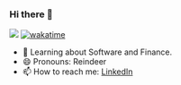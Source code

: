 ### Hi there 👋

<!--
**YHTerrance/YHTerrance** is a ✨ _special_ ✨ repository because its `README.md` (this file) appears on your GitHub profile.

Here are some ideas to get you started:

- 🔭 I’m currently working on ...
- 🌱 I’m currently learning ...
- 👯 I’m looking to collaborate on ...
- 🤔 I’m looking for help with ...
- 💬 Ask me about ...
- 📫 How to reach me: ...
- 😄 Pronouns: ...
- ⚡ Fun fact: ...

-->


![](https://komarev.com/ghpvc/?username=YHTerrance&color=green)  [![wakatime](https://wakatime.com/badge/user/2c0e73f1-cf66-46d1-845a-fc6117decab3.svg)](https://wakatime.com/@2c0e73f1-cf66-46d1-845a-fc6117decab3)

- 🌱 Learning about Software and Finance.
- 😄 Pronouns: Reindeer
- 📫 How to reach me: [LinkedIn](https://www.linkedin.com/in/terrance-yu-hao/)

